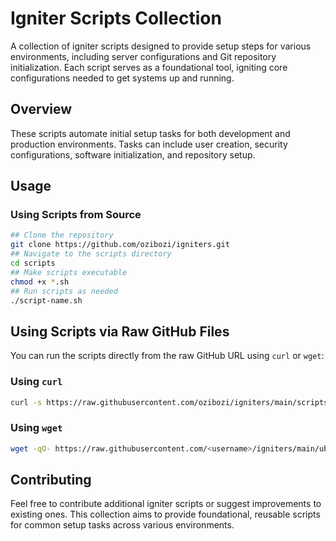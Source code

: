 
# Igniter Scripts Collection

A collection of igniter scripts designed to provide setup steps for various environments, including server configurations and Git repository initialization. Each script serves as a foundational tool, igniting core configurations needed to get systems up and running.

## Overview

These scripts automate initial setup tasks for both development and production environments. Tasks can include user creation, security configurations, software initialization, and repository setup.

## Usage
### Using Scripts from Source
   ```bash
   ## Clone the repository
   git clone https://github.com/ozibozi/igniters.git
   ## Navigate to the scripts directory
   cd scripts
   ## Make scripts executable
   chmod +x *.sh
   ## Run scripts as needed
   ./script-name.sh
   ```
## Using Scripts via Raw GitHub Files
You can run the scripts directly from the raw GitHub URL using `curl` or `wget`:
### Using `curl`
   ```bash
   curl -s https://raw.githubusercontent.com/ozibozi/igniters/main/scripts/ubuntu-igniter.sh
   ```
### Using `wget`
   ```bash
   wget -qO- https://raw.githubusercontent.com/<username>/igniters/main/ubuntu-igniter.sh
   ```
  

## Contributing

Feel free to contribute additional igniter scripts or suggest improvements to existing ones. This collection aims to provide foundational, reusable scripts for common setup tasks across various environments.
